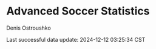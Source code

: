 # Advanced Soccer Statistics
Denis Ostroushko

<!-- gfm -->

Last successful data update: 2024-12-12 03:25:34 CST
